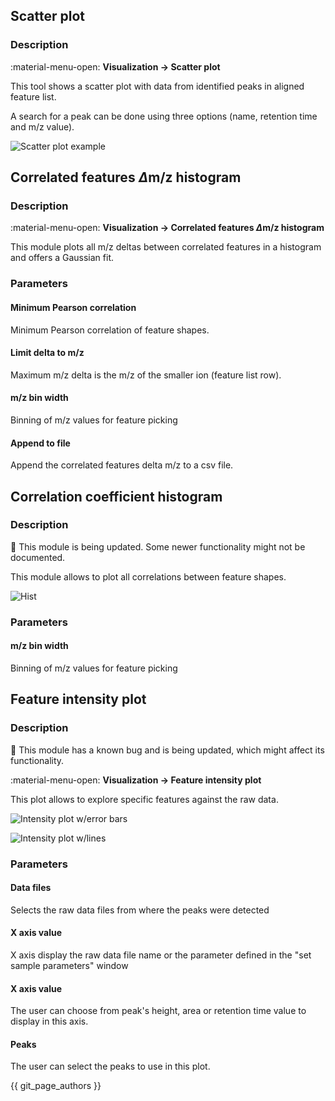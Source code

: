 ## **Scatter plot**

[//]: # (TODO Rename )
### **Description**

:material-menu-open: **Visualization  → Scatter plot**

This tool shows a scatter plot with data from identified peaks in aligned feature list.

A search for a peak can be done using three options (name, retention time and m/z value).

![Scatter plot example](scatter_plot.png)

[//]: # (TODO Add parameters and screenshot)

## **Correlated features $\Delta$m/z histogram**

### **Description**

:material-menu-open: **Visualization  → Correlated features $\Delta$m/z histogram**

This module plots all m/z deltas between correlated features in a histogram and offers a Gaussian fit.

### **Parameters**

#### **Minimum Pearson correlation**

Minimum Pearson correlation of feature shapes.

#### **Limit delta to m/z**

Maximum m/z delta is the m/z of the smaller ion (feature list row).

#### **m/z bin width**

Binning of m/z values for feature picking

#### **Append to file**

Append the correlated features delta m/z to a csv file.

[//]: # (TODO Add screenshot)

## **Correlation coefficient histogram**

### **Description**

:construction: This module is being updated. Some newer functionality might not be documented.

This module allows to plot all correlations between feature shapes.

![Hist](cor-coef-hist.png)

### **Parameters**

#### **m/z bin width**

Binning of m/z values for feature picking

## **Feature intensity plot**

### **Description**

:construction: This module has a known bug and is being updated, which might affect its functionality.

:material-menu-open: **Visualization → Feature intensity plot**

This plot allows to explore specific features against the raw data.

![Intensity plot w/error bars](intensity_error.png)

![Intensity plot w/lines](intensity_lines.png)

[//]: # (TODO)

### **Parameters**

#### **Data files**

Selects the raw data files from where the peaks were detected

#### **X axis value**

X axis display the raw data file name or the parameter defined in the "set sample parameters" window

#### **X axis value**

The user can choose from peak's height, area or retention time value to display in this axis.

#### **Peaks**

The user can select the peaks to use in this plot.



{{ git_page_authors }}


